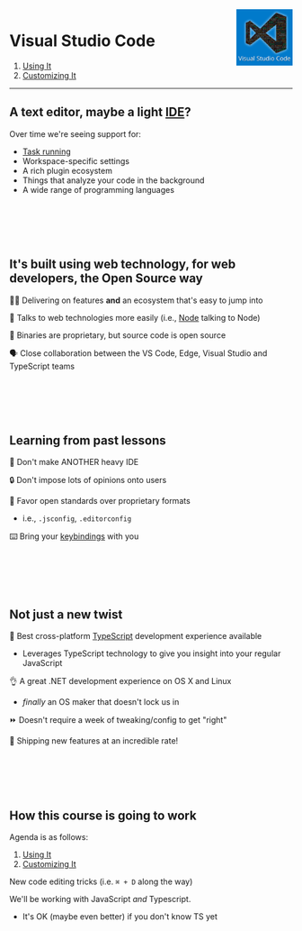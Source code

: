 <img align='right' height=100 src='../public/vscode.png'>

# Visual Studio Code

1. [Using It](./1_using/)
2. [Customizing It](./2_customizing/)

---

## A text editor, maybe a light [IDE](https://en.wikipedia.org/wiki/Integrated_development_environment)?

Over time we're seeing support for:
   - [Task running](https://code.visualstudio.com/docs/editor/tasks)
   - Workspace-specific settings
   - A rich plugin ecosystem
   - Things that analyze your code in the background
   - A wide range of programming languages

<br><br><br><br>

## It's built using web technology, for web developers, the Open Source way

👩‍💻 Delivering on features __and__ an ecosystem that's easy to jump into

🔌 Talks to web technologies more easily (i.e., [Node](https://nodejs.org/en/about/) talking to Node)

📖 Binaries are proprietary, but source code is open source

🗣 Close collaboration between the VS Code, Edge, Visual Studio and TypeScript teams

<br><br><br><br>

## Learning from past lessons

🚫 Don't make ANOTHER heavy IDE

🔒 Don't impose lots of opinions onto users

🤝 Favor open standards over proprietary formats
  - i.e., `.jsconfig`, `.editorconfig`

⌨️ Bring your [keybindings](https://code.visualstudio.com/docs/getstarted/keybindings) with you

<br><br><br><br>

## Not just a new twist

🙌 Best cross-platform [TypeScript](http://www.typescriptlang.org/) development experience available
   - Leverages TypeScript technology to give you insight into your regular JavaScript

👌 A great .NET development experience on OS X and Linux
   - _finally_ an OS maker that doesn't lock us in

⏩ Doesn't require a week of tweaking/config to get "right"

🚢 Shipping new features at an incredible rate!

<br><br><br><br>

## How this course is going to work

Agenda is as follows:
 1. [Using It](./1_using/)
 2. [Customizing It](./2_customizing/)

New code editing tricks (i.e. `⌘ + D` along the way)

We'll be working with JavaScript *and* Typescript.
  - It's OK (maybe even better) if you don't know TS yet
